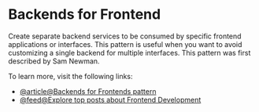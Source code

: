 # Backends for Frontend

Create separate backend services to be consumed by specific frontend applications or interfaces. This pattern is useful when you want to avoid customizing a single backend for multiple interfaces. This pattern was first described by Sam Newman.

To learn more, visit the following links:

- [@article@Backends for Frontends pattern](https://learn.microsoft.com/en-us/azure/architecture/patterns/backends-for-frontends)
- [@feed@Explore top posts about Frontend Development](https://app.daily.dev/tags/frontend?ref=roadmapsh)
